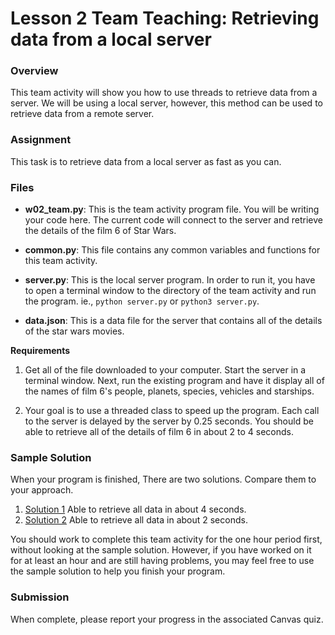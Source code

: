 # Lesson 2 Team Teaching: Retrieving data from a local server

### Overview

This team activity will show you how to use threads to retrieve data from a  server.  We will be using a local server, however, this method can be used to retrieve data from a remote server.

### Assignment

This task is to retrieve data from a local server as fast as you can. 

### Files

- **w02_team.py**: This is the team activity program file.  You will be writing your code here.  The current code will connect to the server and retrieve the details of the film 6 of Star Wars.

- **common.py**: This file contains any common variables and functions for this team activity.

- **server.py**: This is the local server program.  In order to run it, you have to open a terminal window to the directory of the team activity and run the program.  ie., `python server.py` or `python3 server.py`.

- **data.json**: This is a data file for the server that contains all of the details of the star wars movies.

**Requirements**

1. Get all of the file downloaded to your computer.  Start the server in a terminal window.  Next, run the existing program and have it display all of the names of film 6's people, planets, species, vehicles and starships.

1. Your goal is to use a threaded class to speed up the program.  Each call to the server is delayed by the server by 0.25 seconds.  You should be able to retrieve all of the details of film 6 in about 2 to 4 seconds.

### Sample Solution

When your program is finished, There are two solutions.  Compare them to your approach.

1. [Solution 1](../team/team02_solution.py) Able to retrieve all data in about 4 seconds.
1. [Solution 2](../team/team02_solution2.py) Able to retrieve all data in about 2 seconds.

You should work to complete this team activity for the one hour period first, without looking at the sample solution. However, if you have worked on it for at least an hour and are still having problems, you may feel free to use the sample solution to help you finish your program.

### Submission

When complete, please report your progress in the associated Canvas quiz.
